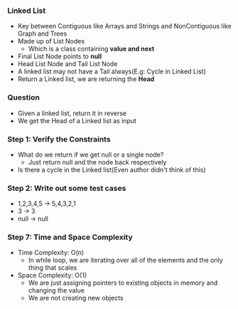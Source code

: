 ### Linked List

* Key between Contiguous like Arrays and Strings and NonContiguous like Graph and Trees
* Made up of List Nodes
  * Which is a class containing **value and next**
* Final List Node points to **null**
* Head List Node and Tail List Node
* A linked list may not have a Tail always(E.g: Cycle in Linked List)
* Return a Linked list, we are returning the **Head**

### Question

* Given a linked list, return it in reverse
* We get the Head of a Linked list as input

### Step 1: Verify the Constraints

* What do we return if we get null or a single node?
  * Just return null and the node back respectively
* Is there a cycle in the Linked list(Even author didn't think of this)

### Step 2: Write out some test cases

* 1,2,3,4,5 -> 5,4,3,2,1
* 3 -> 3
* null -> null

### Step 7: Time and Space Complexity

* Time Complexity: O(n)
  * In while loop, we are iterating over all of the elements and the only thing that scales
* Space Complexity: O(1)
  * We are just assigning pointers to existing objects in memory and changing the value
  * We are not creating new objects